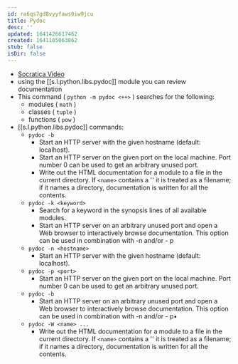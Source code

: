 ```yaml
---
id: ra6qs7gd8vyyfaws0iw9jcu
title: Pydoc
desc: ''
updated: 1641426617462
created: 1641105063862
stub: false
isDir: false
---
```



- [Socratica Video](https://www.youtube.com/watch?v=URBSvqib0xw&ab_channel=Socratica)
- using the [[s.l.python.libs.pydoc]] module you can review documentation
- This command ( `python -m pydoc <++>` ) searches for the following:
  - modules ( `math` )
  - classes ( `tuple` )
  - functions ( `pow` )
- [[s.l.python.libs.pydoc]] commands:
  - `pydoc -b`
    - Start an HTTP server with the given hostname (default: localhost).
    - Start an HTTP server on the given port on the local machine. Port number 0 can be used to get an arbitrary unused port.
    - Write out the HTML documentation for a module to a file in the current directory. If `<name>` contains a '' it is treated as a filename; if it names a directory, documentation is written for all the contents.
  - `pydoc -k <keyword>`
    - Search for a keyword in the synopsis lines of all available modules.
    - Start an HTTP server on an arbitrary unused port and open a Web browser to interactively browse documentation. This option can be used in combination with -n and/or - p
  - `pydoc -n <hostname>`
    - Start an HTTP server with the given hostname (default: localhost).
  - `pydoc -p <port>`
    - Start an HTTP server on the given port on the local machine. Port number 0 can be used to get an arbitrary unused port.
  - `pydoc -b`
    - Start an HTTP server on an arbitrary unused port and open a Web browser to interactively browse documentation. This option can be used in combination with -n and/or - p•
  - `pydoc -W <name> ...`
    - Write out the HTML documentation for a module to a file in the current directory. If `<name>` contains a '' it is treated as a filename; if it names a directory, documentation is written for all the contents.
